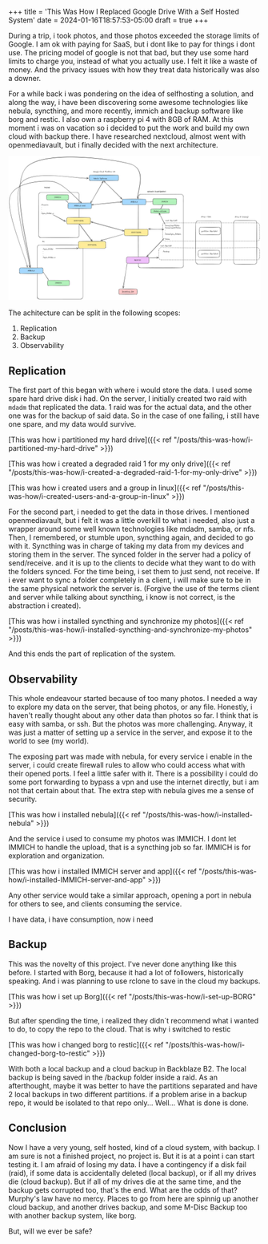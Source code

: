 +++
title = 'This Was How I Replaced Google Drive With a Self Hosted System'
date = 2024-01-16T18:57:53-05:00
draft = true
+++

During a trip, i took photos, and those photos exceeded the storage limits of Google. I am ok with paying for SaaS, but i dont like to pay for things i dont use. The pricing model of google is not that bad, but they use some hard limits to charge you, instead of what you actually use. I felt it like a waste of money. And the privacy issues with how they treat data historically was also a downer. 

For a while back i was pondering on the idea of selfhosting a solution, and along the way, i have been discovering some awesome technologies like nebula, syncthing, and more recently, immich and backup software like borg and restic. I also own a raspberry pi 4 with 8GB of RAM. 
At this moment i was on vacation so i decided to put the work and build my own cloud with backup there. I have researched nextcloud, almost went with openmediavault, but i finally decided with the next architecture. 

![Architecture diagram](images/self_hosted_arch.png)

The achitecture can be split in the following scopes:

1. Replication
2. Backup
3. Observability

## Replication

The first part of this began with where i would store the data. I used some spare hard drive disk i had. On the server, I initially created two raid with `mdadm` that replicated the data. 1 raid was for the actual data, and the other one was for the backup of said data. So in the case of one failing, i still have one spare, and my data would survive. 

[This was how i partitioned my hard drive]({{< ref "/posts/this-was-how/i-partitioned-my-hard-drive" >}})

[This was how i created a degraded raid 1 for my only drive]({{< ref "/posts/this-was-how/i-created-a-degraded-raid-1-for-my-only-drive" >}})

[This was how i created users and a group in linux]({{< ref "/posts/this-was-how/i-created-users-and-a-group-in-linux" >}})

For the second part, i needed to get the data in those drives. I mentioned openmediavault, but i felt it was a little overkill to what i needed, also just a wrapper around some well known technologies like mdadm, samba, or nfs. Then, I remembered, or stumble upon, syncthing again, and decided to go with it. Syncthing was in charge of taking my data from my devices and storing them in the server. The synced folder in the server had a policy of send/receive. and it is up to the clients to decide what they want to do with the folders synced. For the time being, i set them to just send, not receive. If i ever want to sync a folder completely in a client, i will make sure to be in the same physical network the server is. (Forgive the use of the terms client and server while talking about syncthing, i know is not correct, is the abstraction i created).

[This was how i installed syncthing and synchronize my photos]({{< ref "/posts/this-was-how/i-installed-syncthing-and-synchronize-my-photos" >}})

And this ends the part of replication of the system. 

## Observability

This whole endeavour started because of too many photos. I needed a way to explore my data on the server, that being photos, or any file. Honestly, i haven't really thought about any other data than photos so far. I think that is easy with samba, or ssh. But the photos was more challenging. Anyway, it was just a matter of setting up a service in the server, and expose it to the world to see (my world). 

The exposing part was made with nebula, for every service i enable in the server, i could create firewall rules to allow who could access what with their opened ports. I feel a little safer with it. There is a possibility i could do some port forwarding to bypass a vpn and use the internet directly, but i am not that certain about that. The extra step with nebula gives me a sense of security. 

[This was how i installed nebula]({{< ref "/posts/this-was-how/i-installed-nebula" >}})

And the service i used to consume my photos was IMMICH. I dont let IMMICH to handle the upload, that is a syncthing job so far. IMMICH is for exploration and organization. 

[This was how i installed IMMICH server and app]({{< ref "/posts/this-was-how/i-installed-IMMICH-server-and-app" >}})

Any other service would take a similar approach, opening a port in nebula for others to see, and clients consuming the service.

I have data, i have consumption, now i need

## Backup

This was the novelty of this project. I've never done anything like this before. I started with Borg, because it had a lot of followers, historically speaking. And i was planning to use rclone to save in the cloud my backups. 

[This was how i set up Borg]({{< ref "/posts/this-was-how/i-set-up-BORG" >}})

But after spending the time, i realized they didn´t recommend what i wanted to do, to copy the repo to the cloud. That is why i switched to restic

[This was how i changed borg to restic]({{< ref "/posts/this-was-how/i-changed-borg-to-restic" >}})

With both a local backup and a cloud backup in Backblaze B2. The local backup is being saved in the /backup folder inside a raid. As an afterthought, maybe it was better to have the partitions separated and have 2 local backups in two different partitions. if a problem arise in a backup repo, it would be isolated to that repo only... Well... What is done is done. 

## Conclusion

Now I have a very young, self hosted, kind of a cloud system, with backup. I am sure is not a finished project, no project is. But it is at a point i can start testing it. I am afraid of losing my data. I have a contingency if a disk fail (raid), if some data is accidentally deleted (local backup), or if all my drives die (cloud backup). But if all of my drives die at the same time, and the backup gets corrupted too, that's the end. What are the odds of that? Murphy's law have no mercy. Places to go from here are spinnig up another cloud backup, and another drives backup, and some M-Disc Backup too with another backup system, like borg. 

But, will we ever be safe? 